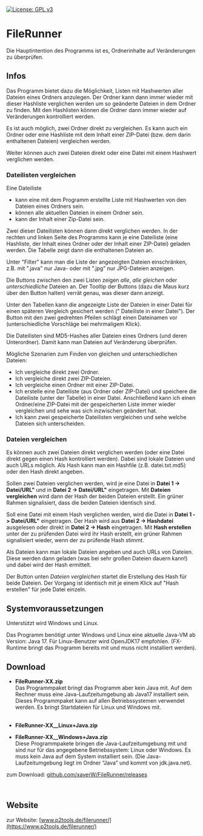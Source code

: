 [![License: GPL v3](https://img.shields.io/badge/License-GPL%20v3-blue.svg)](http://www.gnu.org/licenses/gpl-3.0)

# FileRunner

Die Hauptintention des Programms ist es, Ordnerinhalte auf Veränderungen zu überprüfen.
<br />

## Infos

Das Programm bietet dazu die Möglichkeit, Listen mit Hashwerten aller Dateien eines Ordners anzulegen. Der Ordner kann
dann immer wieder mit dieser Hashliste verglichen werden um so geänderte Dateien in dem Ordner zu finden. Mit den
Hashlisten können die Ordner dann immer wieder auf Veränderungen kontrolliert werden.

Es ist auch möglich, zwei Ordner direkt zu vergleichen. Es kann auch ein Ordner oder eine Hashliste mit dem Inhalt einer
ZIP-Datei (bzw. dem darin enthaltenen Dateien) vergleichen werden.

Weiter können auch zwei Dateien direkt oder eine Datei mit einem Hashwert verglichen werden.

### Dateilisten vergleichen

Eine Dateiliste

- kann eine mit dem Programm erstellte Liste mit Hashwerten von den Dateien eines Ordners sein.
- können alle aktuellen Dateien in einem Ordner sein.
- kann der Inhalt einer Zip-Datei sein.

Zwei dieser Dateilisten können dann direkt verglichen werden. In der rechten und linken Seite des Programms kann je eine
Dateiliste (eine Hashliste, der Inhalt eines Ordner oder der Inhalt einer ZIP-Datei) geladen werden. Die Tabelle zeigt
dann die enthaltenen Dateien an.

Unter "Filter" kann man die Liste der angezeigten Dateien einschränken, z.B. mit ".java" nur Java- oder mit ".jpg" nur
JPG-Dateien anzeigen.

Die Buttons zwischen den zwei Listen zeigen *alle*, *alle gleichen* oder *unterschiedliche* Dateien an. Der Tooltip der
Buttons (dazu die Maus kurz über den Button halten) verrät genau, was dieser dann anzeigt.

Unter den Tabellen kann die angezeigte Liste der Dateien in einer Datei für einen späteren Vergleich gesichert werden ("
Dateiliste in einer Datei"). Der Button mit den zwei gedrehten Pfeilen schlägt einen Dateinamen vor (unterschiedliche
Vorschläge bei mehrmaligem Klick).

Die Dateilisten sind MD5-Hashes aller Dateien eines Ordners (und deren Unterordner). Damit kann man Dateien auf
Veränderung überprüfen.

Mögliche Szenarien zum Finden von gleichen und unterschiedlichen Dateien:

- Ich vergleiche direkt zwei Ordner.
- Ich vergleiche direkt zwei ZIP-Dateien.
- Ich vergleiche einen Ordner mit einer ZIP-Datei.
- Ich erstelle eine Dateiliste (aus Ordner oder ZIP-Datei) und speichere die Dateiliste (unter der Tabelle) in einer
  Datei. Anschließend kann ich einen Ordner/eine ZIP-Datei mit der gespeicherten Liste immer wieder vergleichen und sehe
  was sich inzwischen geändert hat.
- Ich kann zwei gespeicherte Dateilisten vergleichen und sehe welche Dateien sich unterscheiden.

### Dateien vergleichen

Es können auch zwei Dateien direkt verglichen werden (oder eine Datei direkt gegen einen Hash kontrolliert werden).
Dabei sind lokale Dateien und auch URLs möglich. Als Hash kann man ein Hashfile (z.B. datei.txt.md5) oder den Hash
direkt angeben.

Sollen zwei Dateien verglichen werden, wird je eine Datei in **Datei 1 -> Datei/URL"** und in **Datei 2 -> Datei/URL"**
eingetragen. Mit **Dateien vergleichen** wird dann der Hash der beiden Dateien erstellt. Ein grüner Rahmen signalisiert,
dass die beiden Dateien identisch sind.

Soll eine Datei mit einem Hash verglichen werden, wird die Datei in **Datei 1 -> Datei/URL"** eingetragen. Der Hash wird
aus **Datei 2 -> Hashdatei** ausgelesen oder direkt in **Datei 2 -> Hash** eingetragen. Mit **Hash erstellen** unter der
zu prüfenden Datei wird ihr Hash erstellt, ein grüner Rahmen signalisiert wieder, wenn der zu prüfende Hash stimmt.

Als Dateien kann man lokale Dateien angeben und auch URLs von Dateien. Diese werden dann geladen (was bei sehr großen
Dateien dauern kann!) und dabei wird der Hash ermittelt.

Der Button unten *Dateien vergleichen* startet die Erstellung des Hash für beide Dateien. Der Vorgang ist identisch mit
je einem Klick auf "Hash erstellen" für jede Datei einzeln.
<br />

## Systemvoraussetzungen

Unterstützt wird Windows und Linux.

Das Programm benötigt unter Windows und Linux eine aktuelle Java-VM ab Version: Java 17. Für Linux-Benutzer wird
OpenJDK17 empfohlen. (FX-Runtime bringt das Programm bereits mit und muss nicht installiert werden).
<br />

## Download

- **FileRunner-XX.zip**  
  Das Programmpaket bringt das Programm aber kein Java mit. Auf dem Rechner muss eine Java-Laufzeitumgebung ab Java17
  installiert sein. Dieses Programmpaket kann auf allen Betriebssystemen verwendet werden. Es bringt Startdateien für
  Linux und Windows mit.
  <br />
  <br />

- **FileRunner-XX__Linux+Java.zip**
- **FileRunner-XX__Windows+Java.zip**  
  Diese Programmpakete bringen die Java-Laufzeitumgebung mit und sind nur für das angegebene Betriebssystem: Linux
  oder Windows. Es muss kein Java auf dem System installiert sein. (Die Java-Laufzeitumgebung liegt im Ordner “Java”
  und kommt von jdk.java.net).

zum Download: [github.com/xaverW/FileRunner/releases](https://github.com/xaverW/FileRunner/releases)

<br />

## Website

zur Website: [www.p2tools.de/filerunner/](https://www.p2tools.de/filerunner/)


